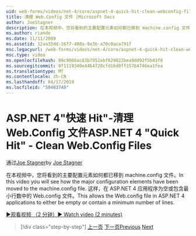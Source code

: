 ```yaml
---
uid: web-forms/videos/net-4/core/aspnet-4-quick-hit-clean-webconfig-files
title: 清理 Web.Config 文件 |Microsoft Docs
author: JoeStagner
description: 在本视频中，您将看到的主要配置元素如何都已移到 machine.config 文件。 这样，在 ASP.NET 4 应用程序的 Web.config 文件...
ms.author: riande
ms.date: 11/11/2009
ms.assetid: 12aa35dd-16f7-408a-9a3b-a70c0aca791f
msc.legacyurl: /web-forms/videos/net-4/core/aspnet-4-quick-hit-clean-webconfig-files
msc.type: video
ms.openlocfilehash: 09c9066ac83b7952ebf629022bea9dd92f5b43f0
ms.sourcegitcommit: 0f1119340e4464720cfd16d0ff15764746ea1fea
ms.translationtype: MT
ms.contentlocale: zh-CN
ms.lasthandoff: 04/17/2019
ms.locfileid: "59403748"
---
```

# <a name="aspnet-4-quick-hit---clean-webconfig-files"></a><span data-ttu-id="a2de9-104">ASP.NET 4"快速 Hit"-清理 Web.Config 文件</span><span class="sxs-lookup"><span data-stu-id="a2de9-104">ASP.NET 4 "Quick Hit" - Clean Web.Config Files</span></span>

<span data-ttu-id="a2de9-105">通过[Joe Stagner](https://github.com/JoeStagner)</span><span class="sxs-lookup"><span data-stu-id="a2de9-105">by [Joe Stagner](https://github.com/JoeStagner)</span></span>

<span data-ttu-id="a2de9-106">在本视频中，您将看到的主要配置元素如何都已移到 machine.config 文件。</span><span class="sxs-lookup"><span data-stu-id="a2de9-106">In this video you will see how the major configuration elements have been moved to the machine.config file.</span></span> <span data-ttu-id="a2de9-107">这样，在 ASP.NET 4 应用程序为空或包含最小行数中的 Web.config 文件。</span><span class="sxs-lookup"><span data-stu-id="a2de9-107">This allows the Web.config file in ASP.NET 4 applications to either be empty or contain a minimum number of lines.</span></span>

[<span data-ttu-id="a2de9-108">&#9654;观看视频 （2 分钟）</span><span class="sxs-lookup"><span data-stu-id="a2de9-108">&#9654; Watch video (2 minutes)</span></span>](https://channel9.msdn.com/Blogs/ASP-NET-Site-Videos/aspnet-4-quick-hit-clean-webconfig-files)

> [!div class="step-by-step"]
> <span data-ttu-id="a2de9-109">[上一页](aspnet-4-quick-hit-auto-start.md)
> [下一页](aspnet-4-quick-hit-predictable-client-ids.md)</span><span class="sxs-lookup"><span data-stu-id="a2de9-109">[Previous](aspnet-4-quick-hit-auto-start.md)
[Next](aspnet-4-quick-hit-predictable-client-ids.md)</span></span>
